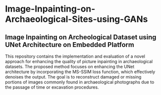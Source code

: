 # Image-Inpainting-on-Archaeological-Sites-using-GANs
## Image Inpainting on Archeological Dataset using UNet Architecture on Embedded Platform
This repository contains the implementation and evaluation of a novel approach for enhancing the quality of picture inpainting in archaeological datasets. The proposed method focuses on enhancing the UNet architecture by incorporating the MS-SSIM loss function, which effectively denoises the output. The goal is to reconstruct damaged or missing portions of images commonly found in archaeological photographs due to the passage of time or excavation procedures.
